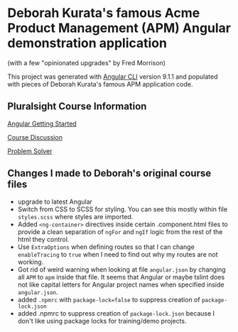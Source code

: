 # Deborah Kurata's famous Acme Product Management (APM) Angular demonstration application

(with a few "opinionated upgrades" by Fred Morrison)

This project was generated with [Angular CLI](https://github.com/angular/angular-cli) version 9.1.1 and populated with pieces of Deborah Kurata's famous APM application code.

## Pluralsight Course Information

[Angular Getting Started](https://app.pluralsight.com/player?course=angular-2-getting-started-update&author=deborah-kurata&name=angular-2-getting-started-update-m3&clip=7&mode=live)

[Course Discussion](https://app.pluralsight.com/library/courses/angular-2-getting-started-update/discussion)

[Problem Solver](https://blogs.msmvps.com/deborahk/angular-2-getting-started-problem-solver/)

## Changes I made to Deborah's original course files

- upgrade to latest Angular
- Switch from CSS to SCSS for styling. You can see this mostly within file `styles.scss` where styles are imported.
- Added `<ng-container>` directives inside certain .component.html files to provide a clean separation of `ngFor` and `ngIf` logic from the rest of the html they control.
- Use `ExtraOptions` when defining routes so that I can change `enableTracing` to `true` when I need to find out why my routes are not working.
- Got rid of weird warning when looking at file `angular.json` by changing all `APM` to `apm` inside that file. It seems that Angular or maybe tslint does not like capital letters for Angular project names when specified inside `angular.json`.
- added `.npmrc` with `package-lock=false` to suppress creation of `package-lock.json`
- added .npmrc to suppress creation of `package-lock.json` because I don't like using package locks for training/demo projects.
